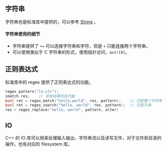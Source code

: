 ## 字符串
字符串也是标准库中提供的，可以参考 [String](https://zh.cppreference.com/w/cpp/string/basic_string) 。

#### 字符串使用的细节
- 字符串提供了 `+=` 可以连接字符串和字符，但是 `+` 只能连接两个字符串。
- 可以使用类似于 C 字符串的形式，使用指针访问，`&str[0]`。

## 正则表达式
标准库中的 regex 提供了正则表达式的功能。
```c++
regex pattern("[a-z]+");
smatch res;    // 存放结果的迭代器
bool ret = regex_match("hello,world", res, pattern);    // 匹配整个字符串
bool ret = regex_search("hello, world", res, pattern);  // 匹配子串
res = regex_replace("hello, world", pattern, alter)
```

## IO
C++ 的 IO 库可以用来处理输入输出、字符串流以及读写文件，对于文件和目录的操作，也有对应的 filesystem 库。
